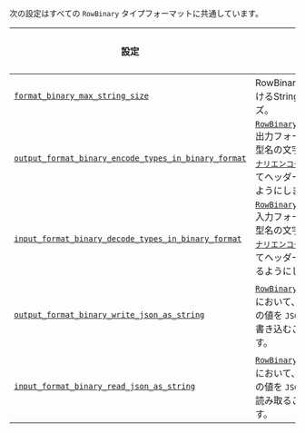 <!-- Note: This snippet is reused in any file it is imported by -->

次の設定はすべての `RowBinary` タイプフォーマットに共通しています。

| 設定                                                                                                                                                   | 説明                                                                                                                                                                                                                                                | デフォルト |
|------------------------------------------------------------------------------------------------------------------------------------------------------|-----------------------------------------------------------------------------------------------------------------------------------------------------------------------------------------------------------------------------------------------------|---------|
| [`format_binary_max_string_size`](/operations/settings/settings-formats.md/#format_binary_max_string_size)                                           | RowBinaryフォーマットにおけるStringの最大許可サイズ。                                                                                                                                                                                                | `1GiB`  |
| [`output_format_binary_encode_types_in_binary_format`](/operations/settings/formats#input_format_binary_decode_types_in_binary_format)  | [`RowBinaryWithNamesAndTypes`](../RowBinaryWithNamesAndTypes.md) 出力フォーマットにおいて、型名の文字列の代わりに[`バイナリエンコーディング`](/sql-reference/data-types/data-types-binary-encoding.md)を使用してヘッダーに型を記述できるようにします。 | `false` |
| [`input_format_binary_decode_types_in_binary_format`](/operations/settings/formats#input_format_binary_decode_types_in_binary_format)    | [`RowBinaryWithNamesAndTypes`](../RowBinaryWithNamesAndTypes.md) 入力フォーマットにおいて、型名の文字列の代わりに[`バイナリエンコーディング`](/sql-reference/data-types/data-types-binary-encoding.md)を使用してヘッダーから型を読み取れるようにします。     | `false` |
| [`output_format_binary_write_json_as_string`](/operations/settings/settings-formats.md/#output_format_binary_write_json_as_string)                    | [`RowBinary`](../RowBinary.md) 出力フォーマットにおいて、[`JSON`](/sql-reference/data-types/newjson.md) データタイプの値を `JSON` [String](/sql-reference/data-types/string.md) 値として書き込むことを可能にします。                                   | `false` |
| [`input_format_binary_read_json_as_string`](/operations/settings/settings-formats.md/#input_format_binary_read_json_as_string)                        | [`RowBinary`](../RowBinary.md) 入力フォーマットにおいて、[`JSON`](/sql-reference/data-types/newjson.md) データタイプの値を `JSON` [String](/sql-reference/data-types/string.md) 値として読み取ることを可能にします。                                    | `false` |
